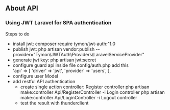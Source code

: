 ## About API

### Using JWT Laravel for SPA authentication
Steps to do
- install jwt: composer require tymon/jwt-auth:^1.0
- publish jwt: php artisan vendor:publish --provider="Tymon\JWTAuth\Providers\LaravelServiceProvider"
- generate jwt key: php artisan jwt:secret
- configure guard api inside file config/auth.php
add this     
'api' => [
        'driver' => 'jwt',
        'provider' => 'users',
    ],
- configure user Model
- add restful API authentication 
    - create single action controller:
        Register controller
        php artisan make:controller Api/RegisterController -i
        Login controller
        php artisan make:controller Api/LoginController -i
        Logout controller
    - test the result with thunderclient
